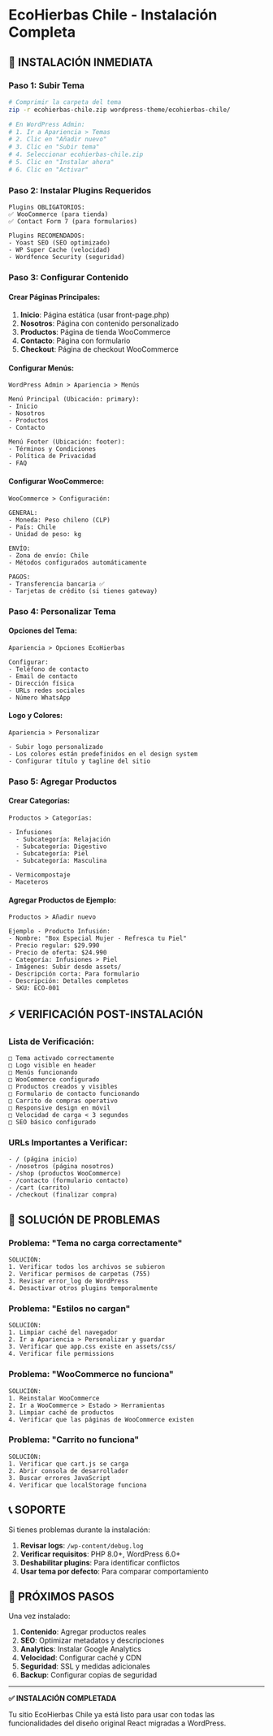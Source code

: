 # EcoHierbas Chile - Instalación Completa

## 🚀 INSTALACIÓN INMEDIATA

### Paso 1: Subir Tema
```bash
# Comprimir la carpeta del tema
zip -r ecohierbas-chile.zip wordpress-theme/ecohierbas-chile/

# En WordPress Admin:
# 1. Ir a Apariencia > Temas
# 2. Clic en "Añadir nuevo"
# 3. Clic en "Subir tema"
# 4. Seleccionar ecohierbas-chile.zip
# 5. Clic en "Instalar ahora"
# 6. Clic en "Activar"
```

### Paso 2: Instalar Plugins Requeridos
```
Plugins OBLIGATORIOS:
✅ WooCommerce (para tienda)
✅ Contact Form 7 (para formularios)

Plugins RECOMENDADOS:
- Yoast SEO (SEO optimizado)
- WP Super Cache (velocidad)
- Wordfence Security (seguridad)
```

### Paso 3: Configurar Contenido

#### Crear Páginas Principales:
1. **Inicio**: Página estática (usar front-page.php)
2. **Nosotros**: Página con contenido personalizado
3. **Productos**: Página de tienda WooCommerce  
4. **Contacto**: Página con formulario
5. **Checkout**: Página de checkout WooCommerce

#### Configurar Menús:
```
WordPress Admin > Apariencia > Menús

Menú Principal (Ubicación: primary):
- Inicio
- Nosotros  
- Productos
- Contacto

Menú Footer (Ubicación: footer):
- Términos y Condiciones
- Política de Privacidad
- FAQ
```

#### Configurar WooCommerce:
```
WooCommerce > Configuración:

GENERAL:
- Moneda: Peso chileno (CLP)
- País: Chile
- Unidad de peso: kg

ENVÍO:
- Zona de envío: Chile
- Métodos configurados automáticamente

PAGOS:
- Transferencia bancaria ✅
- Tarjetas de crédito (si tienes gateway)
```

### Paso 4: Personalizar Tema

#### Opciones del Tema:
```
Apariencia > Opciones EcoHierbas

Configurar:
- Teléfono de contacto
- Email de contacto  
- Dirección física
- URLs redes sociales
- Número WhatsApp
```

#### Logo y Colores:
```
Apariencia > Personalizar

- Subir logo personalizado
- Los colores están predefinidos en el design system
- Configurar título y tagline del sitio
```

### Paso 5: Agregar Productos

#### Crear Categorías:
```
Productos > Categorías:

- Infusiones
  - Subcategoría: Relajación
  - Subcategoría: Digestivo  
  - Subcategoría: Piel
  - Subcategoría: Masculina

- Vermicompostaje
- Maceteros
```

#### Agregar Productos de Ejemplo:
```
Productos > Añadir nuevo

Ejemplo - Producto Infusión:
- Nombre: "Box Especial Mujer - Refresca tu Piel"
- Precio regular: $29.990
- Precio de oferta: $24.990
- Categoría: Infusiones > Piel
- Imágenes: Subir desde assets/
- Descripción corta: Para formulario
- Descripción: Detalles completos
- SKU: ECO-001
```

## ⚡ VERIFICACIÓN POST-INSTALACIÓN

### Lista de Verificación:
```
□ Tema activado correctamente
□ Logo visible en header
□ Menús funcionando
□ WooCommerce configurado
□ Productos creados y visibles
□ Formulario de contacto funcionando
□ Carrito de compras operativo
□ Responsive design en móvil
□ Velocidad de carga < 3 segundos
□ SEO básico configurado
```

### URLs Importantes a Verificar:
```
- / (página inicio)
- /nosotros (página nosotros)
- /shop (productos WooCommerce)  
- /contacto (formulario contacto)
- /cart (carrito)
- /checkout (finalizar compra)
```

## 🔧 SOLUCIÓN DE PROBLEMAS

### Problema: "Tema no carga correctamente"
```
SOLUCIÓN:
1. Verificar todos los archivos se subieron
2. Verificar permisos de carpetas (755)
3. Revisar error_log de WordPress
4. Desactivar otros plugins temporalmente
```

### Problema: "Estilos no cargan"
```
SOLUCIÓN:
1. Limpiar caché del navegador
2. Ir a Apariencia > Personalizar y guardar
3. Verificar que app.css existe en assets/css/
4. Verificar file permissions
```

### Problema: "WooCommerce no funciona"
```
SOLUCIÓN:
1. Reinstalar WooCommerce
2. Ir a WooCommerce > Estado > Herramientas
3. Limpiar caché de productos
4. Verificar que las páginas de WooCommerce existen
```

### Problema: "Carrito no funciona"
```
SOLUCIÓN:
1. Verificar que cart.js se carga
2. Abrir consola de desarrollador
3. Buscar errores JavaScript
4. Verificar que localStorage funciona
```

## 📞 SOPORTE

Si tienes problemas durante la instalación:

1. **Revisar logs**: `/wp-content/debug.log`
2. **Verificar requisitos**: PHP 8.0+, WordPress 6.0+
3. **Deshabilitar plugins**: Para identificar conflictos
4. **Usar tema por defecto**: Para comparar comportamiento

## 🎯 PRÓXIMOS PASOS

Una vez instalado:

1. **Contenido**: Agregar productos reales
2. **SEO**: Optimizar metadatos y descripciones  
3. **Analytics**: Instalar Google Analytics
4. **Velocidad**: Configurar caché y CDN
5. **Seguridad**: SSL y medidas adicionales
6. **Backup**: Configurar copias de seguridad

---

**✅ INSTALACIÓN COMPLETADA**

Tu sitio EcoHierbas Chile ya está listo para usar con todas las funcionalidades del diseño original React migradas a WordPress.